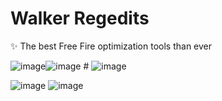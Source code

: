 # Walker Regedits
✨ The best Free Fire optimization tools than ever


![image](https://github.com/user-attachments/assets/3459af6a-4347-4a7c-99f9-ea2137539255)![image](https://github.com/user-attachments/assets/3459af6a-4347-4a7c-99f9-ea2137539255) #
![image](https://github.com/user-attachments/assets/bd59ff9b-f2dc-4bf2-950a-fc0f61673c9a)

![image](xhttps://github.com/user-attachments/assets/038a4319-421c-47cf-9c7e-1132f97f0cdd)
![image](xhttps://github.com/user-attachments/assets/1660f3e0-70ca-46bb-ab51-2d92c9563197)
